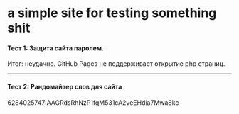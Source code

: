 # a simple site for testing something shit
#### Тест 1: Защита сайта паролем.
Итог: неудачно. GitHub Pages не поддерживает открытие php страниц.
____
#### Тест 2: Рандомайзер слов для сайта
6284025747:AAGRdsRhNzP1fgM531cA2veEHdia7Mwa8kc